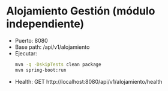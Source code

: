 # Alojamiento Gestión (módulo independiente)
- Puerto: 8080
- Base path: /api/v1/alojamiento
- Ejecutar:
  ```bash
  mvn -q -DskipTests clean package
  mvn spring-boot:run
  ```
- Health: GET http://localhost:8080/api/v1/alojamiento/health

